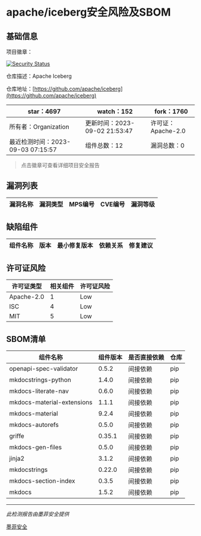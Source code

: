 # apache/iceberg安全风险及SBOM

## 基础信息

项目徽章：

[![Security Status](https://www.murphysec.com/platform3/v31/badge/1698110459257421824.svg)](https://www.murphysec.com/console/report/1691872734232858624/1698110459257421824)

仓库描述：Apache Iceberg

仓库地址：[https://github.com/apache/iceberg](https://github.com/apache/iceberg)

| star：4697 | watch：152 | fork：1760 |
| ----------- | -------------- | ------------ |
| 所有者：Organization | 更新时间：2023-09-02 21:53:47 | 许可证：Apache-2.0 |
| 最近检测时间：2023-09-03 07:15:57 | 组件总数：12 | 漏洞总数：0 |

> 点击徽章可查看详细项目安全报告



## 漏洞列表

| 漏洞名称 | 漏洞类型 | MPS编号 | CVE编号 | 漏洞等级 |
| ------- | ------ | ------- | ------ | ----- |





## 缺陷组件

| 组件名称 | 版本 | 最小修复版本 | 依赖关系 | 修复建议 |
| -------- | ---- | ------------ | -------- | -------- |





## 许可证风险

| 许可证类型 | 相关组件 | 许可证风险 |
| ---------- | -------- | ---------- |
|Apache-2.0|1|Low|
|ISC|4|Low|
|MIT|5|Low|




## SBOM清单

| 组件名称 | 组件版本 | 是否直接依赖 | 仓库 |
| -------- | -------- | ------------ | ---- |
|openapi-spec-validator|0.5.2|间接依赖|pip|
|mkdocstrings-python|1.4.0|间接依赖|pip|
|mkdocs-literate-nav|0.6.0|间接依赖|pip|
|mkdocs-material-extensions|1.1.1|间接依赖|pip|
|mkdocs-material|9.2.4|间接依赖|pip|
|mkdocs-autorefs|0.5.0|间接依赖|pip|
|griffe|0.35.1|间接依赖|pip|
|mkdocs-gen-files|0.5.0|间接依赖|pip|
|jinja2|3.1.2|间接依赖|pip|
|mkdocstrings|0.22.0|间接依赖|pip|
|mkdocs-section-index|0.3.5|间接依赖|pip|
|mkdocs|1.5.2|间接依赖|pip|


------

*此检测报告由墨菲安全提供*

[墨菲安全](www.murphysec.com)